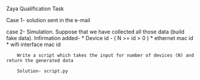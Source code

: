 Zaya Qualification Task

Case 1- solution sent in the e-mail

case 2- Simulation. Suppose that we have collected all those data (build fake data).
        Infirmation added-
                    * Device id - ( N >= id > 0 )
                    * ethernet mac id
                    * wifi interface mac id 
                    
        Write a script which takes the input for number of devices (N) and return the generated data
        
        Solution- script.py
